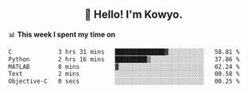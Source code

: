 <h2 align="center">👋 Hello! I'm Kowyo.</h2>

📊 **This week I spent my time on**
<!--START_SECTION:waka-->

```txt
C             3 hrs 31 mins   ██████████████▓░░░░░░░░░░   58.81 %
Python        2 hrs 16 mins   █████████▒░░░░░░░░░░░░░░░   37.86 %
MATLAB        8 mins          ▓░░░░░░░░░░░░░░░░░░░░░░░░   02.24 %
Text          2 mins          ░░░░░░░░░░░░░░░░░░░░░░░░░   00.58 %
Objective-C   0 secs          ░░░░░░░░░░░░░░░░░░░░░░░░░   00.25 %
```

<!--END_SECTION:waka-->
